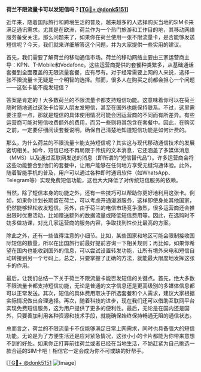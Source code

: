 **荷兰不限流量卡可以发短信吗？[[TG💪+ @donk5151](https://t.me/s/donk5151)]**

近年来，随着国际旅行和跨境生活的普及，越来越多的人选择购买当地的SIM卡来满足通讯需求。尤其是在欧洲，荷兰作为一个热门旅游和工作目的地，其移动网络服务备受关注。那么问题来了，如果你在荷兰使用一张不限流量卡，是否能够发送短信呢？今天，我们就来详细解答这个问题，并为大家提供一些实用的建议。

首先，我们需要了解荷兰的移动通信市场。荷兰的移动网络主要由三家运营商主导：KPN、T-Mobile和Vodafone。这些运营商提供的套餐种类繁多，从基础通话套餐到全面覆盖的无限流量套餐，应有尽有。对于经常需要上网的人来说，选择一张不限流量卡无疑是一个明智的选择。然而，很多人在购买之前都会担心一个问题——这张卡能不能发短信？

答案是肯定的！大多数荷兰的不限流量卡都支持短信功能。这意味着你可以在荷兰随时随地通过这张卡给家人朋友发短信，甚至在国外也能保持联系。不过，这里需要注意一点，那就是短信的具体使用情况可能会因运营商的不同而有所差异。有些运营商可能对短信收费额外的费用，而另一些则将其包含在套餐中。因此，在购买之前，一定要仔细阅读套餐说明，确保自己清楚地知道短信功能是如何计费的。

那么，为什么荷兰的不限流量卡能支持短信呢？其实这与现代移动通信技术的发展密切相关。如今，短信已经不再局限于传统的文本消息，它还涵盖了多媒体消息（MMS）以及通过互联网发送的消息（即所谓的“短信替代品”）。许多运营商会将这些功能整合到他们的套餐中，让用户能够在任何地方享受无缝沟通体验。此外，随着智能手机的普及，用户可以通过各种即时通讯软件（如WhatsApp、Telegram等）实现免费短信功能，这也大大降低了对传统短信服务的依赖。

当然，除了短信本身的功能之外，还有一些技巧可以帮助你更好地利用这张卡。例如，如果你计划长期留在荷兰，可以考虑开通漫游服务，这样即使身处其他国家，仍然能够轻松收发短信。另外，由于荷兰的电信市场竞争激烈，很多运营商还会推出限时优惠活动，比如赠送额外的数据流量或降低短信费用等。因此，在选购时不妨多做功课，对比几家运营商的服务内容，争取找到性价比最高的方案。

除此之外，还有一些值得注意的小细节。比如，某些国家和地区可能会限制接收国际短信的数量，所以在出国旅行前最好提前咨询一下相关规则；再比如，如果你希望在国内也能收到国外的信息，可以尝试设置转发功能，让所有境外来电和短信自动转接到另一个号码上。总之，只要掌握了正确的方法，就能最大限度地发挥这张卡的作用。

最后，让我们总结一下关于荷兰不限流量卡能否发短信的关键点。首先，绝大多数不限流量卡都支持短信功能，无论是普通的文字信息还是更高级别的多媒体信息都可以正常发送。其次，短信的具体费用取决于所选套餐和个人需求，建议大家根据实际情况做出合理选择。再次，随着科技的进步，现在我们还可以借助互联网平台实现免费短信服务，这为用户提供了更多的便利性。最后，无论是在国内还是国外，只要善加利用各种资源和技术手段，就能确保始终保持畅通无阻的通信状态。

总而言之，荷兰的不限流量卡不仅能够满足日常上网需求，同时也具备强大的短信功能。无论是为了方便生活还是应对紧急情况，这张小小的卡片都能为你带来意想不到的好处。如果你正打算前往荷兰或者已经在当地生活，不妨赶紧为自己挑选一款合适的SIM卡吧！相信它一定会成为你不可或缺的好帮手。

[[TG💪+ @donk5151](https://t.me/s/donk5151) ![Image](https://i.postimg.cc/rwNCRYN7/Snipaste-2025-04-30-17-27-05.png)]